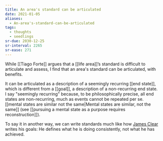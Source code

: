 ```yaml
---
title: An area's standard can be articulated
date: 2021-01-05
aliases:
  - An-area's-standard-can-be-articulated
tags:
  - thoughts
  - seedlings
sr-due: 2030-12-25
sr-interval: 2265
sr-ease: 271
---
```

While [[Tiago Forte]] argues that a [[life area]]’s standard is difficult to articulate and assess, I find that an area's standard can be articulated, with benefits.

It can be articulated as a description of a seemingly recurring [[end state]], which is different from a [[goal]], a description of a non-recurring end state. I say "seemingly recurring" because, to be philosophically precise, all end states are non-recurring, much as events cannot be repeated per se. [[mental states are similar not the same|Mental states are similar, not the same]] (see [[pursuing a mental state as a purpose requires reconstruction]]).

To say it in another way, we can write standards much like how [James Clear](craftdocs://open?blockId=A0914B11-A194-472A-9116-E349DEA7B254&spaceId=63534923-d6b9-bddc-93d1-c854ccf112a8) writes his goals: He defines what he is doing consistently, not what he has achieved.
